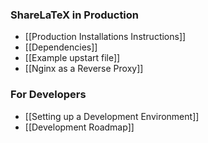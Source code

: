 ### ShareLaTeX in Production

* [[Production Installations Instructions]]
* [[Dependencies]]
* [[Example upstart file]]
* [[Nginx as a Reverse Proxy]]

### For Developers

* [[Setting up a Development Environment]]
* [[Development Roadmap]]